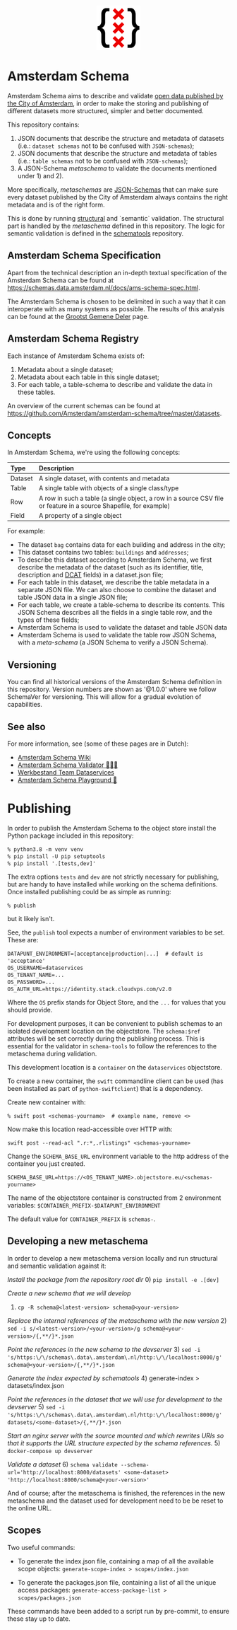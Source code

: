 <div align="center">
  <img alt="Amsterdam logo" width="100px" src="amsterdam-schema.svg" />
</div>

# Amsterdam Schema

Amsterdam Schema aims to describe and validate
[open data published by the City of Amsterdam](https://api.data.amsterdam.nl/api/),
in order to make the storing and publishing
of different datasets more structured,
simpler and better documented.

This repository contains:

1. JSON documents that describe the structure and metadata of datasets (i.e.: `dataset schemas` not to be confused with `JSON-schemas`);
2. JSON documents that describe the structure and metadata of tables (i.e.: `table schemas` not to be confused with `JSON-schemas`);
3. A JSON-Schema _metaschema_ to validate the documents mentioned under 1) and 2).

More specifically, _metaschemas_ are [JSON-Schemas](https://json-schema.org/)
that can make sure every dataset published by the City of Amsterdam
always contains the right metadata and is of the right form.

This is done by running [structural](https://json-schema.org/understanding-json-schema/about.html#what-is-a-schema:~:text=the%20schema%20(or-,structural,-)%20level%2C%20and%20one) and `semantic` validation.
The structural part is handled by the _metaschema_ defined in this repository. The logic for semantic validation is defined in the [schematools](https://github.com/Amsterdam/schema-tools/blob/master/src/schematools/validation.py) repository.

## Amsterdam Schema Specification

Apart from the technical description
an in-depth textual specification of the Amsterdam Schema can be found at
https://schemas.data.amsterdam.nl/docs/ams-schema-spec.html.

The Amsterdam Schema is chosen to be delimited in such a way
that it can interoperate with as many systems as possible.
The results of this analysis can be found at the
[Grootst Gemene Deler](https://github.com/Amsterdam/amsterdam-schema/wiki/Grootst-Gemene-Deler) page.

## Amsterdam Schema Registry

Each instance of Amsterdam Schema exists of:

1. Metadata about a single dataset;
2. Metadata about each table in this single dataset;
3. For each table, a table-schema to describe and validate the data in these tables.

An overview of the current schemas can be found at
https://github.com/Amsterdam/amsterdam-schema/tree/master/datasets.

## Concepts

In Amsterdam Schema, we're using the following concepts:

| Type       | Description                                        |
|:-----------|:---------------------------------------------------|
| Dataset    | A single dataset, with contents and metadata       |
| Table      | A single table with objects of a single class/type |
| Row        | A row in such a table (a single object, a row in a source CSV file or feature in a source Shapefile, for example) |
| Field      | A property of a single object                      |

For example:

- The dataset `bag` contains data for each building and address in the city;
- This dataset contains two tables: `buildings` and `addresses`;
- To describe this dataset according to Amsterdam Schema,
  we first describe the metadata of the dataset
  (such as its identifier, title, description and
  [DCAT](https://www.w3.org/TR/vocab-dcat-2/) fields) in a dataset.json file;
- For each table in this dataset,
  we describe the table metadata in a separate JSON file.
  We can also choose to combine the dataset and table JSON data in a single JSON file;
- For each table,
  we create a table-schema to describe its contents.
  This JSON Schema describes all the fields in a single table row, and the types of these fields;
- Amsterdam Schema is used to validate the dataset and table JSON data
- Amsterdam Schema is used to validate the table row JSON Schema,
  with a _meta-schema_ (a JSON Schema to verify a JSON Schema).

## Versioning

You can find all historical versions of the Amsterdam Schema definition in this repository.
Version numbers are shown as '@1.0.0'
where we follow SchemaVer for versioning.
This will allow for a gradual evolution of capabilities.


## See also

For more information, see (some of these pages are in Dutch):

- [Amsterdam Schema Wiki](https://github.com/Amsterdam/amsterdam-schema/wiki)
- [Amsterdam Schema Validator 👩🏼‍🏫](https://observablehq.com/@bertspaan/amsterdam-schema-validator)
- [Werkbestand Team Dataservices](https://observablehq.com/@bertspaan/werkbestand-team-dataservices)
- [Amsterdam Schema Playground 🎠](https://observablehq.com/@bertspaan/amsterdam-schema-playground)

# Publishing

In order to publish the Amsterdam Schema to the object store
install the Python package included in this repository:

```console
% python3.8 -m venv venv
% pip install -U pip setuptools
% pip install '.[tests,dev]'
```

The extra options `tests` and `dev` are not strictly necessary for publishing,
but are handy to have installed while working on the schema definitions.
Once installed publishing could be as simple as running:

```console
% publish
```

but it likely isn't.

See, the `publish` tool expects a number of environment variables to be set.
These are:

```console
DATAPUNT_ENVIRONMENT=[acceptance|production|...]  # default is 'acceptance'
OS_USERNAME=dataservices
OS_TENANT_NAME=...
OS_PASSWORD=...
OS_AUTH_URL=https://identity.stack.cloudvps.com/v2.0
```

Where the `OS` prefix stands for Object Store,
and the `...` for values that you should provide.

For development purposes, it can be convenient to publish schemas
to an isolated development location on the objectstore.
The `schema:$ref` attributes will be set correctly during the publishing process.
This is essential for the validator in `schema-tools`
to follow the references to the metaschema during validation.

This development location is a `container` on the `dataservices` objectstore.

To create a new container, the `swift` commandline client can be used
(has been installed as part of `python-swiftclient`) that is a dependency.

Create new container with:

```console
% swift post <schemas-yourname>  # example name, remove <>
```

Now make this location read-accessible over HTTP with:

```console
swift post --read-acl ".r:*,.rlistings" <schemas-yourname>
```

Change the `SCHEMA_BASE_URL` environment variable to the http address
of the container you just created.

```console
SCHEMA_BASE_URL=https://<OS_TENANT_NAME>.objectstore.eu/<schemas-yourname>
```

The name of the objectstore container is constructed from 2 environment variables:
`$CONTAINER_PREFIX-$DATAPUNT_ENVIRONMENT`

The default value for `CONTAINER_PREFIX` is `schemas-`.

## Developing a new metaschema

In order to develop a new metaschema version locally and run structural and semantic validation against it:

*Install the package from the repository root dir*
0) ```pip install -e .[dev]```

*Create a new schema that we will develop*
1) ```cp -R schema@<latest-version> schema@<your-version>```

*Replace the internal references of the metaschema with the new version*
2) ```sed -i s/<latest-version>/<your-version>/g schema@<your-version>/{,**/}*.json```

*Point the references in the new schema to the devserver*
3) ```sed -i 's/https:\/\/schemas\.data\.amsterdam\.nl/http:\/\/localhost:8000/g' schema@<your-version>/{,**/}*.json```

*Generate the index expected by schematools*
4) generate-index > datasets/index.json

*Point the references in the dataset that we will use for development to the devserver*
5) ```sed -i 's/https:\/\/schemas\.data\.amsterdam\.nl/http:\/\/localhost:8000/g' datasets/<some-dataset>/{,**/}*.json```

*Start an nginx server with the source mounted and which rewrites URIs so*
*that it supports the URL structure expected by the schema references.*
5) ```docker-compose up devserver```

*Validate a dataset*
6) ```schema validate --schema-url='http://localhost:8000/datasets' <some-dataset> 'http://localhost:8000/schema@<your-version>'```

And of course; after the metaschema is finished, the references in the new metaschema and the dataset used for development
need to be be reset to the online URL.

## Scopes
Two useful commands:

- To generate the index.json file, containing a map of all the available scope objects:
```generate-scope-index > scopes/index.json```

- To generate the packages.json file, containing a list of all the unique access packages:
```generate-access-package-list > scopes/packages.json```

These commands have been added to a script run by pre-commit, to ensure these stay up to date.
